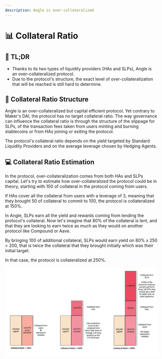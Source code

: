 ```yaml
---
description: Angle is over-collateralized
---
```


# 📊 Collateral Ratio

## 🔎 TL;DR

* Thanks to its two types of liquidity providers (HAs and SLPs), Angle is an over-collateralized protocol. 
* Due to the protocol's structure, the exact level of over-collateralization that will be reached is still hard to determine.

## 📐 Collateral Ratio Structure

Angle is an over-collateralized but capital efficient protocol. Yet contrary to Maker's DAI, the protocol has no target collateral ratio. The way governance can influence the collateral ratio is through the structure of the slippage for SLPs, of the transaction fees taken from users minting and burning stablecoins or from HAs joining or exiting the protocol.

The protocol's collateral ratio depends on the yield targeted by Standard Liquidity Providers and on the average leverage chosen by Hedging Agents.

## 💻 Collateral Ratio Estimation

In the protocol, over-collateralization comes from both HAs and SLPs capital. Let's try to estimate how over-collateralized the protocol could be in theory, starting with 100 of collateral in the protocol coming from users.

If HAs cover all the collateral from users with a leverage of 3, meaning that they brought 50 of collateral to commit to 100, the protocol is collateralized at 150%.

In Angle, SLPs earn all the yield and rewards coming from lending the protocol's collateral. Now let's imagine that 80% of the collateral is lent, and that they are looking to earn twice as much as they would on another protocol like Compound or Aave.

By bringing 100 of additional collateral, SLPs would earn yield on 80% x 250 = 200, that is twice the collateral that they brought initially which was their initial target.

In that case, the protocol is collateralized at 250%.

![Collateral Ratio Estimation ](../.gitbook/assets/collatratio.jpg)

